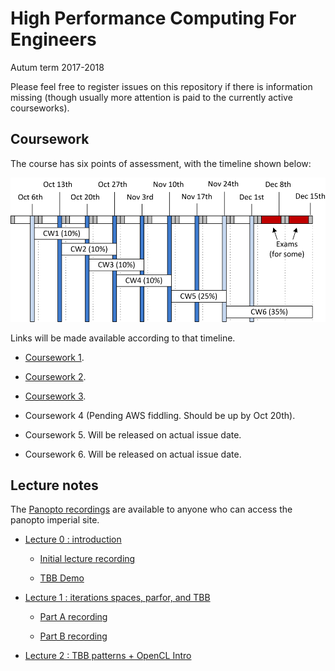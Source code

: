 High Performance Computing For Engineers
========================================

Autum term 2017-2018

Please feel free to register issues on this repository if there is
information missing (though usually more attention is paid to the
currently active courseworks).

Coursework
----------

The course has six points of assessment, with the timeline
shown below:

![Timeline](timetable.png)

Links will be made available according to that timeline.

- [Coursework 1](https://github.com/HPCE/hpce-2017-cw1).

- [Coursework 2](https://github.com/HPCE/hpce-2017-cw2).

- [Coursework 3](https://github.com/HPCE/hpce-2017-cw3).

- Coursework 4 (Pending AWS fiddling. Should be up by Oct 20th).

- Coursework 5. Will be released on actual issue date.

- Coursework 6. Will be released on actual issue date.

Lecture notes
-------------

The [Panopto recordings](https://imperial.cloud.panopto.eu/Panopto/Pages/Sessions/List.aspx?folderID=2cdaa85b-941b-4e13-a84a-f389d0b681e1) are available to anyone who can access the panopto imperial site.

- [Lecture 0 : introduction](slides/hpce-lec0-introduction.pdf)

  - [Initial lecture recording](https://imperial.cloud.panopto.eu/Panopto/Pages/Viewer.aspx?id=7cd4f204-fb13-4398-97ed-f2996e746804)

  - [TBB Demo](https://imperial.cloud.panopto.eu/Panopto/Pages/Viewer.aspx?id=8e5be91f-67b7-4d60-a0f2-b3ffa487d754)

- [Lecture 1 : iterations spaces, parfor, and TBB](slides/hpce-lec1-parfor-plus-tbb.pdf)

  - [Part A recording](https://imperial.cloud.panopto.eu/Panopto/Pages/Viewer.aspx?id=fa54db88-26b9-4f46-93f6-e5b7a712bf2e)

  - [Part B recording](https://imperial.cloud.panopto.eu/Panopto/Pages/Viewer.aspx?id=cf633f28-063f-4322-a742-dee82d135ad1)

- [Lecture 2 : TBB patterns + OpenCL Intro](slides/hpce-lec2-tbb-to-opencl.pdf)
